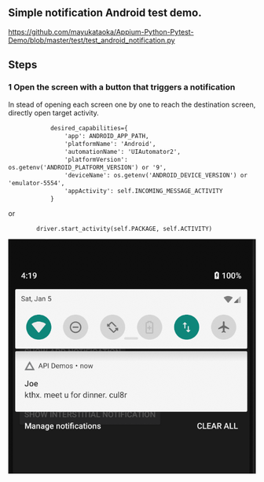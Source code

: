 ## Simple notification Android test demo. 

https://github.com/mayukataoka/Appium-Python-Pytest-Demo/blob/master/test/test_android_notification.py

## Steps

### 1 Open the screen with a button that triggers a notification

In stead of opening each screen one by one to reach the destination screen, directly open target activity.

```
            desired_capabilities={
                'app': ANDROID_APP_PATH,
                'platformName': 'Android',
                'automationName': 'UIAutomator2',
                'platformVersion': os.getenv('ANDROID_PLATFORM_VERSION') or '9',
                'deviceName': os.getenv('ANDROID_DEVICE_VERSION') or 'emulator-5554',
                'appActivity': self.INCOMING_MESSAGE_ACTIVITY
            }
```

or 

```
        driver.start_activity(self.PACKAGE, self.ACTIVITY)

```






![Alt text](notification-screenshot.png?raw=true)
